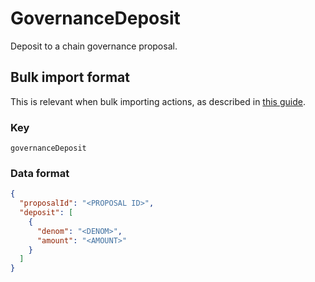 # GovernanceDeposit

Deposit to a chain governance proposal.

## Bulk import format

This is relevant when bulk importing actions, as described in [this
guide](https://github.com/DA0-DA0/dao-dao-ui/wiki/Bulk-importing-actions).

### Key

`governanceDeposit`

### Data format

```json
{
  "proposalId": "<PROPOSAL ID>",
  "deposit": [
    {
      "denom": "<DENOM>",
      "amount": "<AMOUNT>"
    }
  ]
}
```
